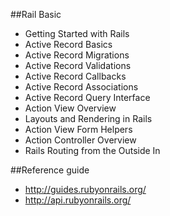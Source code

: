 ##Rail Basic
* Getting Started with Rails
* Active Record Basics
* Active Record Migrations
* Active Record Validations
* Active Record Callbacks
* Active Record Associations
* Active Record Query Interface
* Action View Overview
* Layouts and Rendering in Rails
* Action View Form Helpers
* Action Controller Overview
* Rails Routing from the Outside In

##Reference guide
- http://guides.rubyonrails.org/
- http://api.rubyonrails.org/
